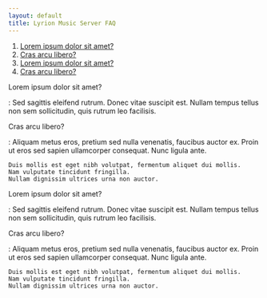 ```yaml
---
layout: default
title: Lyrion Music Server FAQ
---
```


1. [Lorem ipsum dolor sit amet?](#q1)
2. [Cras arcu libero?](#q2)
3. [Lorem ipsum dolor sit amet?](#q3)
4. [Cras arcu libero?](#q4)

<a name="q1"></a>
Lorem ipsum dolor sit amet?

:   Sed sagittis eleifend rutrum. Donec vitae suscipit est. Nullam tempus
    tellus non sem sollicitudin, quis rutrum leo facilisis.

<a name="q2"></a>
Cras arcu libero?

:   Aliquam metus eros, pretium sed nulla venenatis, faucibus auctor ex. Proin
    ut eros sed sapien ullamcorper consequat. Nunc ligula ante.

    Duis mollis est eget nibh volutpat, fermentum aliquet dui mollis.
    Nam vulputate tincidunt fringilla.
    Nullam dignissim ultrices urna non auctor.

<a name="q3"></a>
Lorem ipsum dolor sit amet?

:   Sed sagittis eleifend rutrum. Donec vitae suscipit est. Nullam tempus
    tellus non sem sollicitudin, quis rutrum leo facilisis.

<a name="q4"></a>
Cras arcu libero?

:   Aliquam metus eros, pretium sed nulla venenatis, faucibus auctor ex. Proin
    ut eros sed sapien ullamcorper consequat. Nunc ligula ante.

    Duis mollis est eget nibh volutpat, fermentum aliquet dui mollis.
    Nam vulputate tincidunt fringilla.
    Nullam dignissim ultrices urna non auctor.

